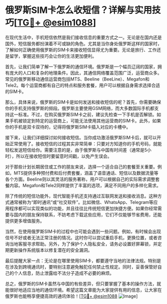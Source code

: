 # 俄罗斯SIM卡怎么收短信？详解与实用技巧[[TG💪+ @esim1088](https://t.me/s/esim1088)]

在现代生活中，手机短信依然是我们接收信息的重要方式之一。无论是在国内还是国外，短信服务都扮演着不可或缺的角色。尤其是当你身处俄罗斯这样的国家时，了解如何正确使用俄罗斯的SIM卡来接收短信显得尤为重要。无论是旅行、工作还是留学，掌握这些技巧会让你的生活更加便利。

首先，让我们简单了解一下俄罗斯的通信环境。俄罗斯是一个幅员辽阔的国家，拥有庞大的人口和复杂的地理条件。因此，其通信网络覆盖范围广泛，运营商众多。常见的俄罗斯移动通信运营商包括MTS、Beeline（BeeLine）、Megafon和Tele2。每个运营商都有自己的特点和服务套餐，用户可以根据自身需求选择合适的SIM卡。

那么，具体来说，俄罗斯的SIM卡是如何发送和接收短信的呢？首先，你需要确保你的手机支持俄罗斯的频段。俄罗斯主要使用GSM网络，而大多数国际手机都支持这一标准。不过，在购买俄罗斯SIM卡之前，建议先检查一下手机是否解锁。如果手机被锁定到特定的运营商上，可能无法使用其他运营商的SIM卡。此外，如果你的手机是双卡双待的，记得将俄罗斯SIM卡插入对应的卡槽中。

接下来，让我们详细探讨如何接收短信。当你成功激活俄罗斯SIM卡后，就可以开始正常使用了。接收短信的过程其实非常简单：只要对方知道你的手机号码，就能轻松发送短信给你。需要注意的是，由于俄罗斯与中国有时间差（通常是5小时），所以在接收短信时要留意时间戳，以免产生误会。

对于那些计划长期居住或工作的朋友来说，选择一个适合自己的套餐至关重要。例如，MTS提供多种预付费和后付费套餐，涵盖了语音通话、短信以及数据流量等各个方面。Beeline则以其灵活的服务著称，用户可以根据自己的实际需求调整套餐内容。Megafon和Tele2同样提供了丰富的选项，满足不同用户的多样化需求。

除了传统的短信功能外，现代智能手机还支持通过互联网发送和接收消息。这种方式通常被称为“即时通讯”或“社交软件”。比如微信、WhatsApp、Telegram等应用程序都可以实现类似的功能，并且往往比传统短信更加快捷方便。如果你经常需要与国内的朋友保持联系，不妨考虑下载这些应用，它们不仅能够节省费用，还能提供更多增值服务。

当然，在使用俄罗斯SIM卡的过程中也可能会遇到一些问题。例如，有时候会出现信号不好或者无法正常注册的情况。这时你可以尝试重启手机，更换位置，或者咨询当地客服寻求帮助。另外，为了保护个人隐私安全，请务必设置好屏幕锁，并定期更新操作系统版本以修复潜在的安全漏洞。

最后提醒大家一点：无论是在哪里使用SIM卡，都要遵守当地的法律法规。特别是在涉及到跨境通讯时，要特别注意避免触犯任何禁止性规定。同时，妥善保管好自己的个人信息，防止泄露给不法分子造成不必要的麻烦。

总之，俄罗斯的SIM卡虽然与中国的有些差异，但只要掌握了基本的操作方法，就能很好地适应当地的通信环境。希望这篇文章能为大家提供有用的信息，让大家在俄罗斯也能畅享便捷高效的通讯体验！[[TG💪+ @esim1088](https://t.me/s/esim1088) ![Image](https://i.postimg.cc/4NQfJmqS/Snipaste-2025-05-13-00-14-12.png)]